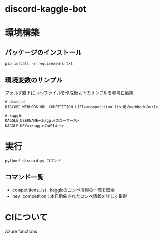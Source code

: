 # discord-kaggle-bot

# 環境構築
## パッケージのインストール
``` 
pip install -r requirements.txt
```
## 環境変数のサンプル
フォルダ直下に`.env`ファイルを作成後以下のサンプルを参考に編集
```
# discord
DISCORD_WEBHOOK_URL_COMPETITION_LIST=<competition_list用のwebhookのurl>

# kaggle
KAGGLE_USERNAME=<kaggleのユーザー名>
KAGGLE_KEY=<kaggleのAPIキー>
```

# 実行
``` 
python3 discord.py コマンド
```
## コマンド一覧
- competitions_list : kaggleのコンペ情報の一覧を取得
- new_competition : 本日開催されたコンペ情報を詳しく取得

# CIについて
Azure functions